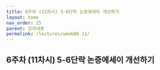 ```yaml
---
title: 6주차 (11차시) 5-6단락 논증에세이 개선하기
layout: home
nav_order: 15
parent: 강의내용
permalink: /lectures/week06-11/
---
```


## 6주차 (11차시) 5-6단락 논증에세이 개선하기 
